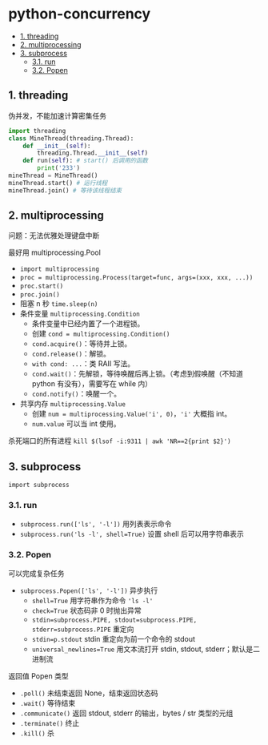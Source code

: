 # python-concurrency

- [1. threading](#1-threading)
- [2. multiprocessing](#2-multiprocessing)
- [3. subprocess](#3-subprocess)
  - [3.1. run](#31-run)
  - [3.2. Popen](#32-popen)

## 1. threading

伪并发，不能加速计算密集任务

```py
import threading
class MineThread(threading.Thread):
    def __init__(self):
        threading.Thread.__init__(self)
    def run(self): # start() 后调用的函数
        print('233')
mineThread = MineThread()
mineThread.start() # 运行线程
mineThread.join() # 等待该线程结束
```

## 2. multiprocessing

问题：无法优雅处理键盘中断

最好用 multiprocessing.Pool

- `import multiprocessing`
- `proc = multiprocessing.Process(target=func, args=(xxx, xxx, ...))`
- `proc.start()`
- `proc.join()`
- 阻塞 n 秒 `time.sleep(n)`
- 条件变量 `multiprocessing.Condition`
  - 条件变量中已经内置了一个进程锁。
  - 创建 `cond = multiprocessing.Condition()`
  - `cond.acquire()`：等待并上锁。
  - `cond.release()`：解锁。
  - `with cond: ...`：类 RAII 写法。
  - `cond.wait()`：先解锁，等待唤醒后再上锁。（考虑到假唤醒（不知道 python 有没有），需要写在 while 内）
  - `cond.notify()`：唤醒一个。
- 共享内存 `multiprocessing.Value`
  - 创建 `num = multiprocessing.Value('i', 0)`，`'i'` 大概指 int。
  - `num.value` 可以当 int 使用。

杀死端口的所有进程 `kill $(lsof -i:9311 | awk 'NR==2{print $2}')`

## 3. subprocess

`import subprocess`

### 3.1. run

- `subprocess.run(['ls', '-l'])` 用列表表示命令
- `subprocess.run('ls -l', shell=True)` 设置 shell 后可以用字符串表示

### 3.2. Popen

可以完成复杂任务

- `subprocess.Popen(['ls', '-l'])` 异步执行
  - `shell=True` 用字符串作为命令 `'ls -l'`
  - `check=True` 状态码非 0 时抛出异常
  - `stdin=subprocess.PIPE, stdout=subprocess.PIPE, stderr=subprocess.PIPE` 重定向
  - `stdin=p.stdout` stdin 重定向为前一个命令的 stdout
  - `universal_newlines=True` 用文本流打开 stdin, stdout, stderr；默认是二进制流

返回值 Popen 类型

- `.poll()` 未结束返回 None，结束返回状态码
- `.wait()` 等待结束
- `.communicate()` 返回 stdout, stderr 的输出，bytes / str 类型的元组
- `.terminate()` 终止
- `.kill()` 杀
